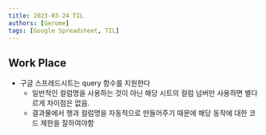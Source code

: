 ```yaml
---
title: 2023-03-24 TIL
authors: [Gerome]
tags: [Google Spreadsheet, TIL]
---
```


## Work Place
- 구글 스프레드시트는 query 함수를 지원한다
    - 일반적인 컬럼명을 사용하는 것이 아닌 해당 시트의 컬럼 넘버만 사용하면 별다르게 차이점은 없음.
    - 결과물에서 행과 컬럼명을 자동적으로 만들어주기 때문에 해당 동작에 대한 코드 제한을 잘하여야함
